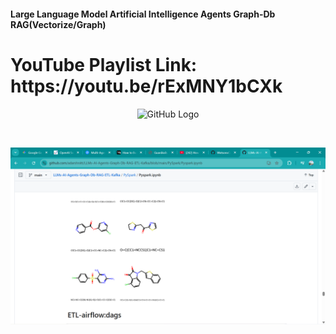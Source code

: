 #### Large Language Model Artificial Intelligence Agents Graph-Db  RAG(Vectorize/Graph)

<H1> YouTube Playlist Link:  https://youtu.be/rExMNY1bCXk </h1>

<p align="center">
  <img src="https://github.com/adarshnitt/LLMs-AI-Agents-Graph-Db-RAG/blob/main/Screenshot%20(6).png" alt="GitHub Logo" width="1000"/>
</p>
<br>
<p align="center">
  <img src="https://github.com/adarshnitt/LLMs-AI-Agents-Graph-Db-RAG-ETL-Kafka/blob/main/PySpark/image.png" alt="GitHub Logo" width="1000"/>
</p>
